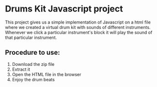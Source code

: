 # Drums Kit Javascript project

This project gives us a simple implementation of Javascript on a html file where we created a virtual drum kit with sounds of different instruments. Whenever we click a particular instrument's block it will play the sound of that particular instrument.
## Procedure to use:
 1. Download the zip file
 2. Extract it
 3. Open the HTML file in the browser
 4. Enjoy the drum beats
